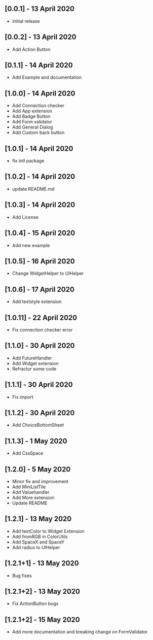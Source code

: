 ## [0.0.1] - 13 April 2020

- Initial release

## [0.0.2] - 13 April 2020

- Add Action Button

## [0.1.1] - 14 April 2020

- Add Example and documentation

## [1.0.0] - 14 April 2020

- Add Connection checker
- Add App extension
- Add Badge Button
- Add Form validator
- Add General Dialog
- Add Custom back button

## [1.0.1] - 14 April 2020

- fix intl package

## [1.0.2] - 14 April 2020

- update README.md

## [1.0.3] - 14 April 2020

- Add License

## [1.0.4] - 15 April 2020

- Add new example

## [1.0.5] - 16 April 2020

- Change WidgetHelper to UIHelper

## [1.0.6] - 17 April 2020

- Add textstyle extension

## [1.0.11] - 22 April 2020

- Fix connection checker error

## [1.1.0] - 30 April 2020

- Add FutureHandler
- Add Widget extension
- Refractor some code

## [1.1.1] - 30 April 2020

- Fix import

## [1.1.2] - 30 April 2020

- Add ChoiceBottomSheet

## [1.1.3] - 1 May 2020

- Add CssSpace

## [1.2.0] - 5 May 2020

- Minor fix and improvement
- Add MiniListTile
- Add Valuehandler
- Add More extension
- Update README

## [1.2.1] - 13 May 2020

- Add textColor to Widget Extension
- Add fromRGB in ColorUtils
- Add SpaceX and SpaceY
- Add radius to UIHelper

## [1.2.1+1] - 13 May 2020

- Bug fixes

## [1.2.1+2] - 13 May 2020

- Fix ActionButton bugs

## [1.2.1+2] - 15 May 2020

- Add more documentation and breaking change on FormValidator
